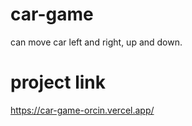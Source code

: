 # car-game
can move car left and right, up and down.
# project link
https://car-game-orcin.vercel.app/
